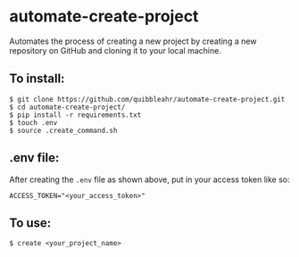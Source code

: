 # automate-create-project

Automates the process of creating a new project by creating a new repository on GitHub and cloning it to your local machine. 

## To install:

```
$ git clone https://github.com/quibbleahr/automate-create-project.git
$ cd automate-create-project/
$ pip install -r requirements.txt
$ touch .env
$ source .create_command.sh
```

## .env file:

After creating the `.env` file as shown above, put in your access token like so:

```
ACCESS_TOKEN="<your_access_token>"
```


## To use:

```
$ create <your_project_name>
```